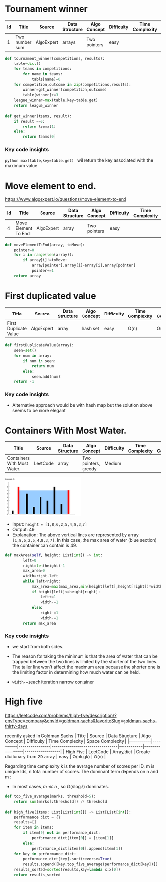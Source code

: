 # Tournament winner


| Id | Title          | Source     | Data Structure | Algo Concept | Difficulty | Time Complexity | Space Complexity |
|----|----------------|------------|----------------|--------------|------------|-----------------|------------------|
| 1  | Two number sum | AlgoExpert | arrays         | Two pointers | easy       |

```python 
def tournament_winner(competitions, results):
    table=dict()
    for teams in competitions:
        for name in teams:
            table[name]=0
    for competition,outcome in zip(competitions,results):
        winner=get_winner(competition,outcome)
        table[winner]+=3
    league_winner=max(table,key=table.get)
    return league_winner

def get_winner(teams, result):
    if result ==0:
        return teams[1]
    else:
        return teams[0] 
```

### Key code insights

```python max(table,key=table.get) ``` wil return the key associated with the maximum value


# Move element to end.
https://www.algoexpert.io/questions/move-element-to-end

| Id | Title               | Source     | Data Structure | Algo Concept | Difficulty | Time Complexity | Space Complexity |
|----|---------------------|------------|----------------|--------------|------------|-----------------|------------------|
| 4  | Move Element To End | AlgoExpert | array          | Two pointers | easy       |

```python
def moveElementToEnd(array, toMove):
    pointer=0
    for i in range(len(array)):
        if array[i]!=toMove:
            array[pointer],array[i]=array[i],array[pointer]
            pointer+=1
    return array
```

# First duplicated value
| Title                 | Source     | Data Structure | Algo Concept | Difficulty | Time Complexity | Space Complexity |
|-----------------------|------------|----------------|--------------|------------|-----------------|------------------|
| First Duplicate Value | AlgoExpert | array          | hash set     | easy       | O(n)            | O(n)             |


```python
def firstDuplicateValue(array):
    seen=set()
    for num in array:
        if num in seen:
            return num
        else:
            seen.add(num)
    return -1
```

### Key code insights
* Alternative approach would be with hash map but the solution above seems to be more elegant

# Containers With Most Water.

| Title                       | Source   | Data Structure | Algo Concept         | Difficulty | Time Complexity | Space Complexity |
|-----------------------------|----------|----------------|----------------------|------------|-----------------|------------------|
| Containers With Most Water. | LeetCode | array          | Two pointers, greedy | Medium     |

!['alt text'](../captures/water_container.png)

* Input: ```height = [1,8,6,2,5,4,8,3,7]```
* Output: $49$
* Explanation: The above vertical lines are represented by array ```[1,8,6,2,5,4,8,3,7]```. In this case, the max area of water (blue section) the container can contain is $49$.

```python
def maxArea(self, height: List[int]) -> int:
        left=0
        right=len(height)-1
        max_area=0
        width=right-left
        while left<right:
            max_area=max(max_area,min(height[left],height[right])*width)
            if height[left]<=height[right]:
                left+=1
                width-=1
            else:
                right-=1
                width-=1
        return max_area 
```
### Key code insights
* we start from both sides.

* The reason for taking the minimum is that the area of water that can be trapped between the two lines is limited by the shorter of the two lines. The taller line won’t affect the maximum area because the shorter one is the limiting factor in determining how much water can be held.
* ```width-=1```each iteration narrow container 

# High five
https://leetcode.com/problems/high-five/description/?envType=company&envId=goldman-sachs&favoriteSlug=goldman-sachs-thirty-days

recently asked in Goldman Sachs
| Title     | Source   | Data Structure | Algo Concept                    | Difficulty | Time Complexity | Space Complexity |
|-----------|----------|----------------|---------------------------------|------------|-----------------|------------------|
| High Five | LeetCode | Array/dict     | Create dictionary from 2D array | easy       | O(nlogk)        | O(n)             |

Regarding time complexity k is the average number of scores per ID, m is unique Ids, n total number of scores. The dominant term depends on  n  and  m :
* In most cases,  $m \ll n$ , so  $O(n \log k)$  dominates.
```python 
def top_five_average(marks, threshold=5):
    return sum(marks[:threshold]) // threshold

def high_five(items: List[List[int]]) -> List[List[int]]:
    performance_dict = {}
    results=[]
    for item in items:
        if item[0] not in performance_dict:
            performance_dict[item[0]] = [item[1]]
        else:
            performance_dict[item[0]].append(item[1])
    for key in performance_dict:
        performance_dict[key].sort(reverse=True)
        results.append([key,top_five_average(performance_dict[key])])
    results_sorted=sorted(results,key=lambda x:x[0])
    return results_sorted
```

